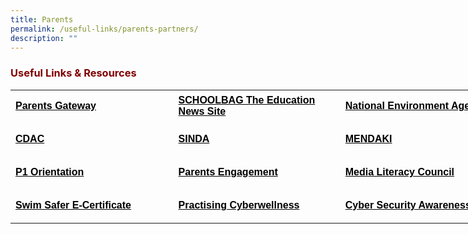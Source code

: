 ```yaml
---
title: Parents
permalink: /useful-links/parents-partners/
description: ""
---
```

<h3><span style="color: #800000;"><strong>Useful Links &amp; Resources</strong></span></h3>

<table style="border-collapse: collapse; width: 833px;" border="0" width="861" cellspacing="0" cellpadding="0"><colgroup><col style="mso-width-source: userset; mso-width-alt: 10130; width: 208pt;" width="277" /> <col style="mso-width-source: userset; mso-width-alt: 9472; width: 194pt;" width="259" /> <col style="mso-width-source: userset; mso-width-alt: 11885; width: 244pt;" width="325" /></colgroup>
<tbody>
<tr style="mso-height-source: userset; height: 39.95pt;">
<td class="xl65" style="height: 39.95pt; width: 259.172px;" height="53"><span style="color: #000000;"><a style="color: #000000;" href="../../../parents-gateway/" target="_blank"><span style="font-size: 12pt; font-weight: bold; text-decoration: none; font-family: Arial, sans-serif;">Parents Gateway</span></a></span></td>
<td class="xl65" style="border-left: none; width: 265.828px;"><span style="color: #000000;"><a style="color: #000000;" href="https://www.schoolbag.edu.sg/" target="_blank"><span style="font-size: 12pt; font-weight: bold; text-decoration: none; font-family: Arial, sans-serif;">SCHOOLBAG The Education News Site</span></a></span></td>
<td class="xl65" style="border-left: none; width: 304px;"><span style="color: #000000;"><a style="color: #000000;" href="https://www.nea.gov.sg/" target="_blank"><span style="font-size: 12pt; font-weight: bold; text-decoration: none; font-family: Arial, sans-serif;">National Environment Agency</span></a></span></td>
</tr>
<tr style="mso-height-source: userset; height: 39.95pt;">
<td class="xl65" style="height: 39.95pt; border-top: none; width: 259.172px;" height="53"><span style="color: #000000;"><a style="color: #000000;" href="https://www.cdac.org.sg/" target="_blank"><span style="font-size: 12pt; font-weight: bold; text-decoration: none; font-family: Arial, sans-serif;">CDAC</span></a></span></td>
<td class="xl65" style="border-top: none; border-left: none; width: 265.828px;"><span style="color: #000000;"><a style="color: #000000;" href="https://www.sinda.org.sg/" target="_blank"><span style="font-size: 12pt; font-weight: bold; text-decoration: none; font-family: Arial, sans-serif;">SINDA</span></a></span></td>
<td class="xl65" style="border-top: none; border-left: none; width: 304px;"><span style="color: #000000;"><a style="color: #000000;" href="https://www.mendaki.org.sg/" target="_blank"><span style="font-size: 12pt; font-weight: bold; text-decoration: none; font-family: Arial, sans-serif;">MENDAKI</span></a></span></td>
</tr>
<tr style="mso-height-source: userset; height: 39.95pt;">
<td class="xl65" style="height: 39.95pt; border-top: none; width: 259.172px;" height="53"><span style="color: #000000;"><a style="color: #000000;" href="https://sites.google.com/moe.edu.sg/sqps-p1-e-orientation/home" target="_blank"><span style="font-size: 12pt; font-weight: bold; text-decoration: none; font-family: Arial, sans-serif;">P1 Orientation</span></a></span></td>
<td class="xl65" style="border-top: none; border-left: none; width: 265.828px;"><span style="color: #000000;"><a style="color: #000000;" href="https://sites.google.com/moe.edu.sg/shuqun-primary-presentations/home" target="_blank"><span style="font-size: 12pt; font-weight: bold; text-decoration: none; font-family: Arial, sans-serif;">Parents Engagement</span></a></span></td>
<td class="xl65" style="border-top: none; border-left: none; width: 304px;"><span style="color: #000000;"><a style="color: #000000;" href="https://www.betterinternet.sg/" target="_blank"><span style="font-size: 12pt; font-weight: bold; text-decoration: none; font-family: Arial, sans-serif;">Media Literacy Council</span></a></span></td>
</tr>
<tr style="mso-height-source: userset; height: 39.95pt;">
<td class="xl65" style="height: 39.95pt; border-top: none; width: 259.172px;" height="53"><span style="color: #000000;"><a style="color: #000000;" href="https://moe-shuqunpri-staging.netlify.app/files/Swim-Safer-E-Certificate-User-Guide-For-Parents_compressed.pdf" target="_blank"><span style="font-size: 12pt; font-weight: bold; text-decoration: none; font-family: Arial, sans-serif;">Swim Safer E-Certificate</span></a></span></td>
<td class="xl65" style="border-top: none; border-left: none; width: 265.828px;"><span style="color: #000000;"><a style="color: #000000;" href="https://www.moe.gov.sg/education-in-sg/our-programmes/cyber-wellness" target="_blank"><span style="font-size: 12pt; font-weight: bold; text-decoration: none; font-family: Arial, sans-serif;">Practising Cyberwellness</span></a></span></td>
<td class="xl65" style="border-top: none; border-left: none; width: 304px;"><span style="color: #000000;"><a style="color: #000000;" href="https://www.csa.gov.sg/gosafeonline/go-safe-for-me/for-parents" target="_blank"><span style="font-size: 12pt; font-weight: bold; text-decoration: none; font-family: Arial, sans-serif;">Cyber Security Awareness Alliance</span></a></span></td>

</tbody>
</table>